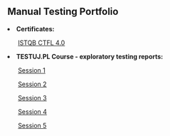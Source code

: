 ## Manual Testing Portfolio

<B><li>Certificates:</li></B><p>

&nbsp;&nbsp;&nbsp;&nbsp;&nbsp;&nbsp;[ISTQB CTFL 4.0](https://drive.google.com/file/d/1n_HSLhDRCbS8VIE32vCAuKzqv4Wd9Cx0/view?usp=sharing)<p>
<p>
</p>
<B><li>TESTUJ.PL Course - exploratory testing reports:</li></B><p>

&nbsp;&nbsp;&nbsp;&nbsp;&nbsp;&nbsp;[Session 1](https://drive.google.com/file/d/1O2t4tomC23rsCDSG_dHrom4pRERyyDnc/view?usp=sharing)<p>
&nbsp;&nbsp;&nbsp;&nbsp;&nbsp;&nbsp;[Session 2](https://drive.google.com/file/d/1KQIFWoE11pVSLggyWJuin2pe2a_kiBiL/view?usp=sharing)<p>
&nbsp;&nbsp;&nbsp;&nbsp;&nbsp;&nbsp;[Session 3](https://drive.google.com/file/d/17FAQ8E3XlyvjsuRBw3hpDYme54CuHAV1/view?usp=sharing)<p>
&nbsp;&nbsp;&nbsp;&nbsp;&nbsp;&nbsp;[Session 4](https://drive.google.com/file/d/1L6d8bvSKFrjbIP0mQFaIeA8OM9XuOgX-/view?usp=sharing)<p>
&nbsp;&nbsp;&nbsp;&nbsp;&nbsp;&nbsp;[Session 5](https://drive.google.com/file/d/1arYYcr9vBm6RBjdSf0Wx519cnllXzO6I/view?usp=sharing)<p>



<!--
**ppm115/ppm115** is a ✨ _special_ ✨ repository because its `README.md` (this file) appears on your GitHub profile.

Here are some ideas to get you started:

- 🔭 I’m currently working on ...
- 🌱 I’m currently learning ...
- 👯 I’m looking to collaborate on ...
- 🤔 I’m looking for help with ...
- 💬 Ask me about ...
- 📫 How to reach me: ...
- 😄 Pronouns: ...
- ⚡ Fun fact: ...
-->

